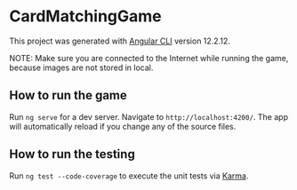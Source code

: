 # CardMatchingGame

This project was generated with [Angular CLI](https://github.com/angular/angular-cli) version 12.2.12.

NOTE: Make sure you are connected to the Internet while running the game, because images are not stored in local.
## How to run the game

Run `ng serve` for a dev server. Navigate to `http://localhost:4200/`. The app will automatically reload if you change any of the source files.

## How to run the testing

Run `ng test --code-coverage` to execute the unit tests via [Karma](https://karma-runner.github.io).

